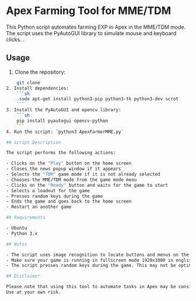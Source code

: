 # Apex Farming Tool for MME/TDM

This Python script automates farming EXP in Apex in the MME/TDM mode. The script uses the PyAutoGUI library to simulate mouse and keyboard clicks.
.

## Usage

1. Clone the repository:
```sh 
    git clone 
2. Install dependencies:
    ```sh
     sudo apt-get install python3-pip python3-tk python3-dev scrot
    ```
3. Install the PyAutoGUI and opencv library: 
    ```sh
    pip install pyautogui opencv-python
    ```
4. Run the script: `python3 ApexFarmerMME.py`

## Script Description

The script performs the following actions:

- Clicks on the "Play" button on the home screen
- Closes the news popup window if it appears
- Selects the "TDM" game mode if it is not already selected
- Chooses the MME/TDM mode from the game mode menu
- Clicks on the "Ready" button and waits for the game to start
- Selects a loadout for the game
- Presses random keys during the game
- Ends the game and goes back to the home screen
- Restart an another game

## Requirements

- Ubuntu
- Python 3.x

## Notes

- The script uses image recognition to locate buttons and menus on the screen. If the images used in the script do not match the images in the game, the script may not work properly.
- Make sure your game is running in fullscreen mode 1920x1080 in english and that the UI is not obstructed by any other windows.
- The script presses random keys during the game. This may not be optimal for gameplay, and it is recommended to modify the script to press specific keys instead.

## Disclaimer

Please note that using this tool to automate tasks in Apex may be considered cheating and could result in a ban from the game. 
Use at your own risk.


